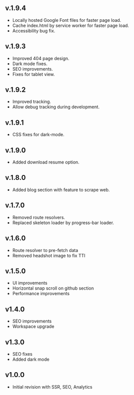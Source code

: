 ## v.1.9.4
- Locally hosted Google Font files for faster page load.
- Cache index.html by service worker for faster page load.
- Accessibility bug fix.

## v.1.9.3
- Improved 404 page design.
- Dark mode fixes.
- SEO improvements.
- Fixes for tablet view.

## v.1.9.2
- Improved tracking.
- Allow debug tracking during development.  

## v.1.9.1
- CSS fixes for dark-mode.  

## v.1.9.0
- Added download resume option.  

## v.1.8.0
- Added blog section with feature to scrape web.  

## v.1.7.0
- Removed route resolvers.
- Replaced skeleton loader by progress-bar loader.        

## v.1.6.0
- Route resolver to pre-fetch data
- Removed headshot image to fix TTI      

## v.1.5.0
- UI improvements
- Horizontal snap scroll on github section
- Performance improvements    

## v1.4.0
- SEO improvements
- Workspace upgrade  

## v1.3.0
- SEO fixes
- Added dark mode  

## v1.0.0
- Initial revision with SSR, SEO, Analytics  
